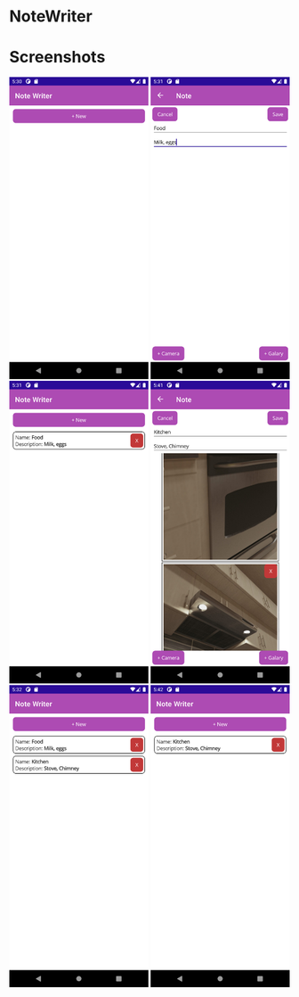 # NoteWriter

# Screenshots

<img src="./screenshots\Screenshot_1690114055.png" width=250>
<img src="./screenshots\Screenshot_1690114121.png" width=250>
<img src="./screenshots\Screenshot_1690114138.png" width=250>
<img src="./screenshots\Screenshot_1690114347.png" width=250>
<img src="./screenshots\Screenshot_1690114188.png" width=250>
<img src="./screenshots\Screenshot_1690114362.png" width=250>